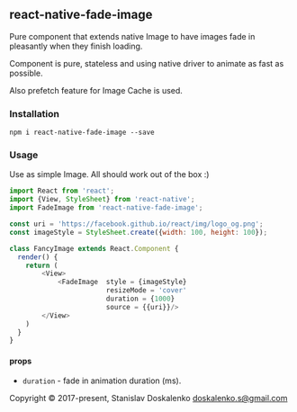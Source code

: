 ## react-native-fade-image

Pure component that extends native Image to have images fade in pleasantly when they finish loading.

Component is pure, stateless and using native driver to animate as fast as possible.

Also prefetch feature for Image Cache is used.

### Installation

```
npm i react-native-fade-image --save
```

### Usage

Use as simple Image. All should work out of the box :)

```javascript
import React from 'react';
import {View, StyleSheet} from 'react-native';
import FadeImage from 'react-native-fade-image';

const uri = 'https://facebook.github.io/react/img/logo_og.png';
const imageStyle = StyleSheet.create({width: 100, height: 100});

class FancyImage extends React.Component {
  render() {
    return (
        <View>
            <FadeImage  style = {imageStyle}
                        resizeMode = 'cover'
                        duration = {1000}
                        source = {{uri}}/>
        </View>
    )
  }
}
```

#### props

- `duration` - fade in animation duration (ms).


Copyright © 2017-present, Stanislav Doskalenko doskalenko.s@gmail.com